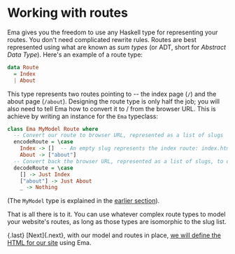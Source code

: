 # Working with routes

Ema gives you the freedom to use any Haskell type for representing your routes. You don't need complicated rewrite rules. Routes are best represented using what are known as *sum  types* (or ADT, short for *Abstract Data Type*). Here's an example of a route type:

```haskell
data Route 
  = Index
  | About
```

This type represents two routes pointing to -- the index page (`/`) and the about page (`/about`). Designing the route type is only half the job; you will also need to tell Ema how to convert it to / from the browser URL. This is achieve by writing an instance for the `Ema` typeclass:

```haskell
class Ema MyModel Route where 
  -- Convert our route to browser URL, represented as a list of slugs
  encodeRoute = \case
    Index -> []  -- An empty slug represents the index route: index.html
    About -> ["about"]
  -- Convert back the browser URL, represented as a list of slugs, to our route
  decodeRoute = \case
    [] -> Just Index
    ["about"] -> Just About
    _ -> Nothing
```

(The `MyModel` type is explained in the [earlier section](howto/model.md)).

That is all there is to it. You can use whatever complex route types to model your website's routes, as long as those types are isomorphic to the slug list.


{.last}
[Next]{.next}, with our model and routes in place, [we will define the HTML for our site](howto/render.md) using Ema.